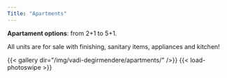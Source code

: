 ```yaml
---
Title: "Apartments"
---
```

**Apartament options**: from 2+1 to 5+1.

All units are for sale with finishing, sanitary items, appliances and kitchen!

{{< gallery dir="/img/vadi-degirmendere/apartments/" />}}
{{< load-photoswipe >}}
